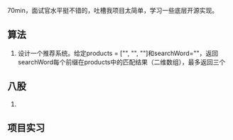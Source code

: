 70min，面试官水平挺不错的，吐槽我项目太简单，学习一些底层开源实现。
## 算法
1. 设计一个推荐系统。给定products = ["", "", ""]和searchWord=""，返回searchWord每个前缀在products中的匹配结果（二维数组），最多返回三个

## 八股
1. 

## 项目实习


